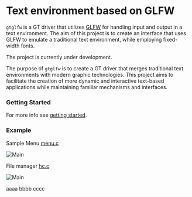 # Text environment based on GLFW

`gtglfw` is a GT driver that utilizes [GLFW](https://www.glfw.org/) for handling input and output in a
text environment. The aim of this project is to create an interface that uses GLFW to emulate a traditional text environment, while employing fixed-width fonts.

The project is currently under development.

The purpose of `gtglfw` is to create a GT driver that merges traditional text environments with modern graphic technologies. This project aims to facilitate the
creation of more dynamic and interactive text-based applications while maintaining familiar mechanisms and interfaces.


### Getting Started

For more info see [getting started](docs/README.md).

### Example

Sample Menu [menu.c](tests/menu.c)

![Main](docs/assets/img/menu.png)

File manager [hc.c](utils/hc/hc.c)

![Main](docs/assets/img/hc.png)

aaaa
bbbb
cccc
